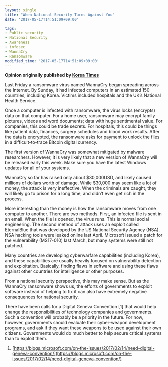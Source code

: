 ```yaml
---
layout: single
title: "When National Security Turns Against You"
date: '2017-05-17T14:51:09+09:00'

tags:
- Public security
- National Security
- Awareness
- infosec
- WannaCry
- Ransomware
modified_time: '2017-05-17T14:51:09+09:00'
---
```


**Opinion originally published by [Korea Times](http://www.koreatimes.co.kr/www/tech/2017/05/133_229498.html)**

Last Friday a ransomware virus named WannaCry began spreading across the Internet. By Sunday, it had infected computers in an estimated 150 countries, including Korea. Victims included hospitals and the UK’s National Health Service.

Once a computer is infected with ransomware, the virus locks (encrypts) data on that computer. For a home user, ransomware may encrypt family pictures, videos and word documents; data with huge sentimental value. For companies, this could be trade secrets. For hospitals, this could be things like patient data, finances, surgery schedules and blood work results. After the data is encrypted, the ransomware asks for payment to unlock the files in a difficult-to-trace Bitcoin digital currency.

The first version of WannaCry was somewhat mitigated by malware researchers. However, it is very likely that a new version of WannaCry will be released early this week. Make sure you have the latest Windows updates for all of your systems.

WannaCry so far has raised only about $30,000USD, and likely caused millions of dollars worth of damage. While $30,000 may seem like a lot of money, the attack is very ineffective. When the criminals are caught, they will likely go to prison for a long time, and didn’t even get rich in the process.

More interesting than the money is how the ransomware moves from one computer to another. There are two methods. First, an infected file is sent in an email. When the file is opened, the virus runs. This is normal social engineering. The second method of attack uses an exploit called EternalBlue that was developed by the US National Security Agency (NSA). NSA hacking tools were leaked online last April. Microsoft issued a patch for the vulnerability (MS17-010) last March, but many systems were still not patched.

Many countries are developing cyberwarfare capabilities (including Korea), and these capabilities are usually heavily focused on vulnerability detection and exploitation. Basically, finding flaws in software and using these flaws against other countries for intelligence or other purposes.

From a national security perspective, this may make sense. But as the WannaCry ransomware shows us, the efforts of governments to exploit software instead of helping to fix it can also have extremely negative consequences for national security.

There have been calls for a Digital Geneva Convention [1] that would help change the responsibilities of technology companies and governments. Such a convention will probably be a priority in the future. For now, however, governments should evaluate their cyber-weapon development programs, and ask if they want these weapons to be used against their own citizens. Governments would do much better to help secure critical systems than to exploit them.

1. [https://blogs.microsoft.com/on-the-issues/2017/02/14/need-digital-geneva-convention/](https://blogs.microsoft.com/on-the-issues/2017/02/14/need-digital-geneva-convention/)
